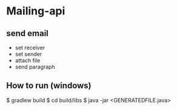 # Mailing-api
## send email
* set receiver
* set sender
* attach file
* send paragraph

## How to run (windows) 
$ gradlew build
$ cd build/libs
$ java -jar <GENERATEDFILE.java>
